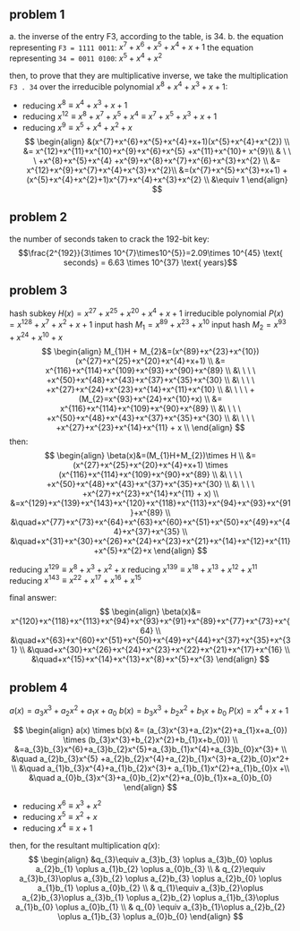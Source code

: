 ## problem 1
a. the inverse of the entry F3, according to the table, is 34.
b.
the equation representing `F3 = 1111 0011`: $x^{7}+x^{6}+x^{5}+x^{4}+x+1$
the equation representing `34 = 0011 0100`: $x^{5}+x^{4}+x^{2}$

then, to prove that they are multiplicative inverse, we take the multiplication `F3 . 34` over the irreducible polynomial $x^{8}+x^{4}+x^{3}+x+1$:

- reducing $x^{8}\equiv x^{4}+x^{3}+x+1$
- reducing $x^{12}\equiv x^{8}+x^{7}+x^{5}+x^{4}\equiv x^{7}+x^{5}+x^{3}+x+1$
- reducing $x^{9}\equiv x^{5}+x^{4}+x^{2}+x$
$$
\begin{align}
&(x^{7}+x^{6}+x^{5}+x^{4}+x+1)(x^{5}+x^{4}+x^{2}) \\
&= x^{12}+x^{11}+x^{10}+x^{9}+x^{6}+x^{5} +x^{11}+x^{10}+ x^{9}\\
& \ \ \ +x^{8}+x^{5}+x^{4} +x^{9}+x^{8}+x^{7}+x^{6}+x^{3}+x^{2} \\
&= x^{12}+x^{9}+x^{7}+x^{4}+x^{3}+x^{2}\\
&=(x^{7}+x^{5}+x^{3}+x+1) + (x^{5}+x^{4}+x^{2}+1)x^{7}+x^{4}+x^{3}+x^{2} \\
&\equiv 1
\end{align}
$$
## problem 2
the number of seconds taken to crack the 192-bit key:
$$\frac{2^{192}}{3\times 10^{7}\times10^{5}}=2.09\times 10^{45} \text{ seconds} = 6.63 \times 10^{37} \text{ years}$$
## problem 3
hash subkey $H(x)=x^{27}+x^{25}+x^{20}+x^{4}+x+1$
irreducible polynomial $P(x)=x^{128}+x^{7}+x^{2}+x+1$
input hash $M_{1}=x^{89}+x^{23}+x^{10}$
input hash $M_{2}=x^{93}+x^{24}+x^{10}+x$
$$
\begin{align}
M_{1}H + M_{2}&=(x^{89}+x^{23}+x^{10})(x^{27}+x^{25}+x^{20}+x^{4}+x+1) \\
&= x^{116}+x^{114}+x^{109}+x^{93}+x^{90}+x^{89} \\
&\ \ \ \  +x^{50}+x^{48}+x^{43}+x^{37}+x^{35}+x^{30} \\
&\ \ \ \   +x^{27}+x^{24}+x^{23}+x^{14}+x^{11}+x^{10} \\
&\ \ \ \ +(M_{2}=x^{93}+x^{24}+x^{10}+x) \\
&= x^{116}+x^{114}+x^{109}+x^{90}+x^{89} \\
&\ \ \ \   +x^{50}+x^{48}+x^{43}+x^{37}+x^{35}+x^{30} \\
&\ \ \ \   +x^{27}+x^{23}+x^{14}+x^{11} + x \\
\end{align}
$$
then:
$$
\begin{align}
\beta(x)&=(M_{1}H+M_{2})\times H \\
&= (x^{27}+x^{25}+x^{20}+x^{4}+x+1) \times (x^{116}+x^{114}+x^{109}+x^{90}+x^{89} \\
&\ \ \ \   +x^{50}+x^{48}+x^{43}+x^{37}+x^{35}+x^{30} \\
&\ \ \ \   +x^{27}+x^{23}+x^{14}+x^{11} + x) \\
&=x^{129}+x^{139}+x^{143}+x^{120}+x^{118}+x^{113}+x^{94}+x^{93}+x^{91}+x^{89} \\
&\quad+x^{77}+x^{73}+x^{64}+x^{63}+x^{60}+x^{51}+x^{50}+x^{49}+x^{44}+x^{37}+x^{35} \\
&\quad+x^{31}+x^{30}+x^{26}+x^{24}+x^{23}+x^{21}+x^{14}+x^{12}+x^{11}+x^{5}+x^{2}+x
\end{align}
$$

reducing $x^{129}\equiv x^{8}+x^{3}+x^{2}+x$
reducing $x^{139} \equiv x^{18}+x^{13}+x^{12}+x^{11}$
reducing $x^{143} \equiv x^{22}+x^{17}+x^{16}+x^{15}$

final answer:
$$
\begin{align}
\beta(x)&=
x^{120}+x^{118}+x^{113}+x^{94}+x^{93}+x^{91}+x^{89}+x^{77}+x^{73}+x^{64} \\
&\quad+x^{63}+x^{60}+x^{51}+x^{50}+x^{49}+x^{44}+x^{37}+x^{35}+x^{31} \\
&\quad+x^{30}+x^{26}+x^{24}+x^{23}+x^{22}+x^{21}+x^{17}+x^{16} \\
&\quad+x^{15}+x^{14}+x^{13}+x^{8}+x^{5}+x^{3}
\end{align}
$$
## problem 4
$a(x) = a_{3}x^{3}+a_{2}x^{2}+a_{1}x+a_{0}$
$b(x) = b_{3}x^{3}+b_{2}x^{2}+b_{1}x+b_{0}$
$P(x)=x^{4}+x+1$

$$
\begin{align}
a(x) \times b(x) &= (a_{3}x^{3}+a_{2}x^{2}+a_{1}x+a_{0}) \times (b_{3}x^{3}+b_{2}x^{2}+b_{1}x+b_{0}) \\
&=a_{3}b_{3}x^{6}+a_{3}b_{2}x^{5}+a_{3}b_{1}x^{4}+a_{3}b_{0}x^{3}+ \\
&\quad a_{2}b_{3}x^{5} +a_{2}b_{2}x^{4}+a_{2}b_{1}x^{3}+a_{2}b_{0}x^2+ \\
&\quad a_{1}b_{3}x^{4}+a_{1}b_{2}x^{3}+ a_{1}b_{1}x^{2}+a_{1}b_{0}x +\\
&\quad  a_{0}b_{3}x^{3}+a_{0}b_{2}x^{2}+a_{0}b_{1}x+a_{0}b_{0}
\end{align}
$$

- reducing $x^{6}\equiv x^{3}+x^{2}$
- reducing $x^{5}\equiv x^{2}+x$
- reducing $x^{4}\equiv x+1$

then, for the resultant multiplication $q(x)$:
$$
\begin{align}
&q_{3}\equiv a_{3}b_{3} \oplus a_{3}b_{0} \oplus a_{2}b_{1} \oplus a_{1}b_{2} \oplus a_{0}b_{3} \\
& q_{2}\equiv a_{3}b_{3}\oplus a_{3}b_{2} \oplus a_{2}b_{3} \oplus a_{2}b_{0} \oplus a_{1}b_{1} \oplus a_{0}b_{2} \\
& q_{1}\equiv a_{3}b_{2}\oplus a_{2}b_{3}\oplus a_{3}b_{1} \oplus a_{2}b_{2} \oplus a_{1}b_{3}\oplus a_{1}b_{0} \oplus a_{0}b_{1} \\
& q_{0} \equiv a_{3}b_{1}\oplus a_{2}b_{2} \oplus a_{1}b_{3} \oplus a_{0}b_{0}
\end{align}
$$

